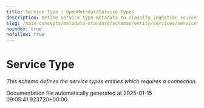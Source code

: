```yaml
---
title: Service Type | OpenMetadataService Types
description: Define service type metadata to classify ingestion source categories such as DB, Dashboard, etc.
slug: /main-concepts/metadata-standard/schemas/entity/services/servicetype
noindex: true
nofollow: true
---
```


# Service Type

*This schema defines the service types entities which requires a connection.*



Documentation file automatically generated at 2025-01-15 09:05:41.923720+00:00.
